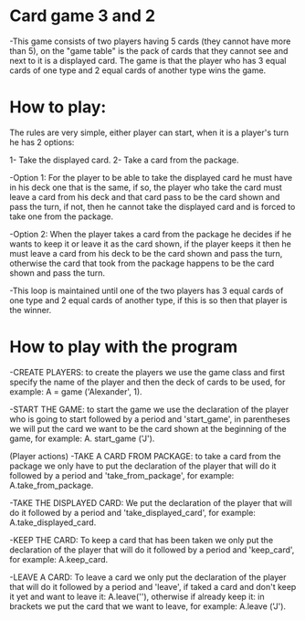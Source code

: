 # Card game 3 and 2
-This game consists of two players having 5 cards (they cannot have more than 5), on the "game table" is the pack of cards that they cannot see and next to it is a displayed card. The game is that the player who has 3 equal cards of one type and 2 equal cards of another type wins the game.

# How to play:
The rules are very simple, either player can start, when it is a player's turn he has 2 options:

1- Take the displayed card.
2- Take a card from the package.

-Option 1: For the player to be able to take the displayed card he must have in his deck one that is the same, if so, the player who take the card must leave a card from his deck and that card pass to be the card shown and pass the turn, if not, then he cannot take the displayed card and is forced to take one from the package.

-Option 2: When the player takes a card from the package he decides if he wants to keep it or leave it as the card shown, if the player keeps it then he must leave a card from his deck to be the card shown and pass the turn, otherwise the card that took from the package happens to be the card shown and pass the turn.

-This loop is maintained until one of the two players has 3 equal cards of one type and 2 equal cards of another type, if this is so then that player is the winner.

# How to play with the program

-CREATE PLAYERS: to create the players we use the game class and first specify the name of the player and then the deck of cards to be used, for example: A = game ('Alexander', 1).

-START THE GAME: to start the game we use the declaration of the player who is going to start followed by a period and 'start_game', in parentheses we will put the card we want to be the card shown at the beginning of the game, for example: A. start_game ('J').

(Player actions)
-TAKE A CARD FROM PACKAGE: to take a card from the package we only have to put the declaration of the player that will do it followed by a period and 'take_from_package', for example: A.take_from_package.

-TAKE THE DISPLAYED CARD: We put the declaration of the player that will do it followed by a period and 'take_displayed_card', for example: A.take_displayed_card.

-KEEP THE CARD: To keep a card that has been taken we only put the declaration of the player that will do it followed by a period and 'keep_card', for example: A.keep_card.

-LEAVE A CARD: To leave a card we only put the declaration of the player that will do it followed by a period and 'leave', if taked a card and don't keep it yet and want to leave it: A.leave(''), otherwise if already keep it: in brackets we put the card that we want to leave, for example: A.leave ('J').
